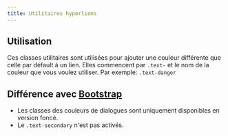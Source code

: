 ```yaml
---
title: Utilitaires hyperliens
---
```


## Utilisation

Ces classes utilitaires sont utilisées pour ajouter une couleur différente que celle par défault à un lien. Elles commencent par <code>.text-</code> et le nom de la couleur que vous voulez utiliser.
Par exemple: <code>.text-danger</code>

## Différence avec [Bootstrap](https://getbootstrap.com/docs/4.0/utilities/colors/)

* Les classes des couleurs de dialogues sont uniquement disponibles en version foncé.
* Le <code>.text-secondary</code> n'est pas activés.
